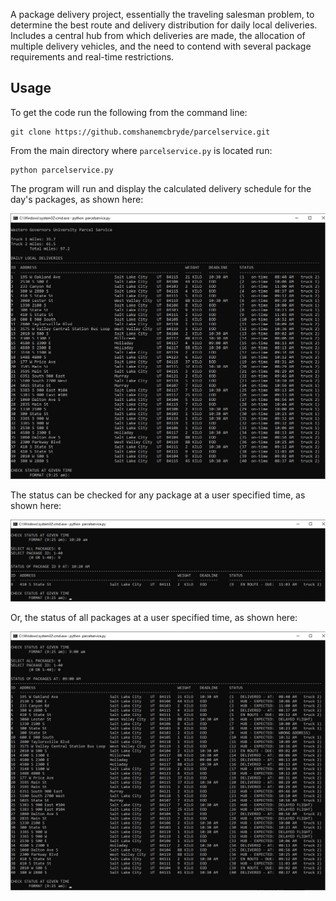 A package delivery project, essentially the traveling salesman problem, to determine the best route and delivery distribution for daily local deliveries. Includes a central hub from which deliveries are made, the allocation of multiple delivery vehicles, and the need to contend with several package requirements and real-time restrictions.

## Usage
To get the code run the following from the command line:

```commandline
git clone https://github.comshanemcbryde/parcelservice.git
```

From the main directory where `parcelservice.py` is located run:

```commandline
python parcelservice.py
```

The program will run and display the calculated delivery schedule for the day's packages, as shown here: 

![](deliveries.jpg?raw=true "Daily Local Deliveries")

The status can be checked for any package at a user specified time, as shown here:

![](package2.jpg?raw=true "Single Package Status")

Or, the status of all packages at a user specified time, as shown here:

![](status1.jpg?raw=true "Single Package Status")

